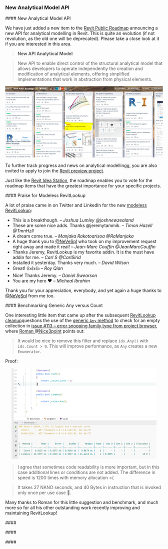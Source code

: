 <head>
<meta http-equiv="Content-Type" content="text/html; charset=utf-8">
<link rel="stylesheet" type="text/css" href="bc.css">
<script src="https://cdn.rawgit.com/google/code-prettify/master/loader/run_prettify.js" type="text/javascript"></script>
</head>

<!---

- Analytical Model API - Message for Public Roadmap
  New API Analytical Model
  New API to enable direct control of the structural analytical model that allows developers to operate independently the creation and modification of analytical elements, offering simplified implementations that work in abstraction from physical elements.
  new_analytical_model_api.jpg

- Tweets of Praise for Modeless RevitLookup:
  Joshua Lumley @joshnewzealand: This is a breakthough.
  Timon Hazell @TmnHzll: These are some nice adds.  Thanks @jeremytammik
  Manjaka Rakotoarisoa @RaManjaka: A dream come true
  Jean-Marc Couffin @JeanMarcCouffin: A huge thank you to @NeVeSpl who took on my improvement request right away and made it real!
  Carl S @CarlSirid: Thanks Jeremy, RevitLookup is my favorite addin. It is the must have addin for me.
  LinkedIn
  David Wilson: Installed it yesterday. Thanks very much.
  Roy Qian: Great! 👍👍👍
  Daniel Swearson: Nice! Thanks Jeremy.
  Micheal Ibrahim: You are my hero ❤️

- https://github.com/jeremytammik/RevitLookup/issues/113
  It would be nice to remove this filter and replace ids.Any() with ids.Count > 0. This will improve performance as Any creates a new Enumerator
  Regarding performance, code readability and semantic meaning are more important than performance in places where performance does not matter.
  I agree that sometimes code readability is more important, but in this case additional lines or conditions are not added. And here is the difference in speed 1200 times with memory allocation = (
  benchmark_any_vs_count.png
  wow, impressive! thank you for the conclusive benchmark. i'll add a note of that result to the blog, i think.

- use extensible storage carefully
  https://forums.autodesk.com/t5/revit-api-forum/bug-unable-to-open-revit-2019-model-after-saving-custom-schema/m-p/10736885
  
- jQuery Outdated
  https://thenewstack.io/why-outdated-jquery-is-still-the-dominant-javascript-library/

twitter:

 the #RevitAPI @AutodeskForge @AutodeskRevit #bim #DynamoBim #ForgeDevCon 

&ndash;
...

linkedin:

#bim #DynamoBim #ForgeDevCon #Revit #API #IFC #SDK #AI #VisualStudio #Autodesk #AEC #adsk

the [Revit API discussion forum](http://forums.autodesk.com/t5/revit-api-forum/bd-p/160) thread

<center>
<img src="img/" alt="" title="" width="600"/>
<p style="font-size: 80%; font-style:italic"></p>
</center>

-->

### New Analytical Model API

####<a name="2"></a> New Analytical Model API

We have just added a new item to
the [Revit Public Roadmap](https://trello.com/b/ldRXK9Gw/revit-public-roadmap) announcing
a new API for analytical modelling in Revit.
This is quite an evolution (if not revolution, as the old one will be deprecated).
Please take a close look at it if you are interested in this area.

> **New API Analytical Model**

> New API to enable direct control of the structural analytical model that allows developers to operate independently the creation and modification of analytical elements, offering simplified implementations that work in abstraction from physical elements.

<center>
<img src="img/new_analytical_model_api.jpg" alt="New Analytical Model API" title="New Analytical Model API" width="600"/> <!-- 834 -->
</center>

To further track progress and news on analytical modellingg, you are also invited to apply to join
the [Revit preview project](https://feedback.autodesk.com/key/LHMJFVHGJK085G2M).

Just like the [Revit Idea Station](https://forums.autodesk.com/t5/revit-ideas/idb-p/302),
the roadmap enables you to vote for the roadmap items that have the greatest importance for your specific projects.

####<a name="3"></a> Praise for Modeless RevitLookup

A lot of praise came in on Twitter and LinkedIn for
the new [modeless RevitLookup](https://thebuildingcoder.typepad.com/blog/2021/10/bridges-regeneration-and-modeless-revitlookup.html):

- This is a breakthough. &ndash; <i>Joshua Lumley @joshnewzealand</i>
- These are some nice adds. Thanks @jeremytammik. &ndash; <i>Timon Hazell @TmnHzll</i>
- A dream come true. &ndash; <i>Manjaka Rakotoarisoa @RaManjaka</i>
- A huge thank you to [@NeVeSpl](https://github.com/NeVeSpl) who took on my improvement request right away and made it real!
  &ndash; <i>Jean-Marc Couffin @JeanMarcCouffin</i>
- Thanks Jeremy, RevitLookup is my favorite addin. It is the must have addin for me. &ndash; <i>Carl S @CarlSirid</i>
- Installed it yesterday. Thanks very much. &ndash; <i>David Wilson</i>
- Great! 👍👍👍 &ndash; <i>Roy Qian</i>
- Nice! Thanks Jeremy. &ndash; <i>Daniel Swearson</i>
- You are my hero ❤️ &ndash; <i>Micheal Ibrahim</i>

Thank you for your appreciation, everybody, and yet again a huge thanks to [@NeVeSpl](https://github.com/NeVeSpl) from me too.

####<a name="4"></a> Benchmarking Generic Any versus Count

One interesting little item that came up after
the subsequent [RevitLookup cleanup](https://thebuildingcoder.typepad.com/blog/2021/11/revit-20221-sdk-revitlookup-build-and-install.html#4)questions the use of the [generic `Any` method]() to check for an empty collection
in [issue #113 &ndash; error snooping family type from project browser](https://github.com/jeremytammik/RevitLookup/issues/113),
where [Roman @Nice3point](https://github.com/Nice3point) points out:

> It would be nice to remove this filter and replace `ids.Any()` with `ids.Count > 0`.
This will improve performance, as `Any` creates a new `Enumerator`.

Proof:

<center>
<img src="img/any_versus_count_gt_zero.png" alt="Any versus Count" title="Any versus Count" width="464"/> <!-- 927 -->
</center>

> I agree that sometimes code readability is more important, but in this case additional lines or conditions are not added.
The difference in speed is 1200 times with memory allocation =(

> It takes 27 NANO seconds, and 40 Bytes in instruction that is invoked only once per use case 🤣.

Many thanks to Roman for this little suggestion and benchmark, and much more so for all his other outstanding work recently improving and maintaining RevitLookup!

####<a name="5"></a>

####<a name="6"></a>

####<a name="7"></a>
